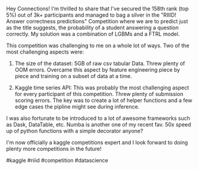 Hey Connections! I'm thrilled to share that I've secured the 158th rank (top 5%) out of 3k+ participants and managed to bag a silver in the "RIIID! Answer correctness predictions" Competition where we are to predict just as the title suggests, the probability of a student answering a question correctly. My solution was a combination of LGBMs and a FTRL model.   
  
This competition was challenging to me on a whole lot of ways. Two of the most challenging aspects were:   
  
1. The size of the dataset: 5GB of raw csv tabular Data. Threw plenty of OOM errors. Overcame this aspect by feature engineering piece by piece and training on a subset of data at a time.  
  
2. Kaggle time series API: This was probably the most challenging aspect for every participant of this competition. Threw plenty of submission scoring errors. The key was to create a lot of helper functions and a few edge cases the pipline might see during inference.   
  
I was also fortunate to be introduced to a lot of awesome frameworks such as Dask, DataTable, etc. Numba is another one of my recent fav. 50x speed up of python functions with a simple decorator anyone?  
  
I'm now officially a kaggle competitions expert and I look forward to doing plenty more competitions in the future!  
  
#kaggle #riiid #competition #datascience
